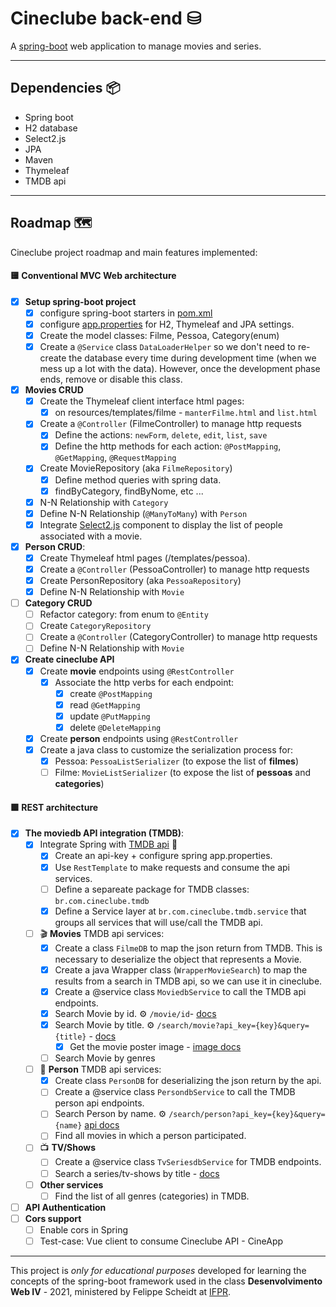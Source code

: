 # Cineclube back-end ⛁

A [spring-boot](https://spring.io/projects/spring-boot) web application to manage movies and series.

---

## Dependencies 📦
- Spring boot
- H2 database
- Select2.js
- JPA
- Maven
- Thymeleaf
- TMDB api

---

## Roadmap 🗺️

Cineclube project roadmap and main features implemented:

#### 🟨 Conventional MVC Web architecture
- [X] **Setup spring-boot project**
    - [X] configure spring-boot starters in [pom.xml](https://github.com/fscheidt/cineclube/blob/master/pom.xml)
    - [X] configure [app.properties](https://github.com/fscheidt/cineclube/blob/master/src/main/resources/application.properties) for H2, Thymeleaf and JPA settings.
    - [X] Create the model classes: Filme, Pessoa, Category(enum)
    - [X] Create a `@Service` class `DataLoaderHelper` so we don't need to re-create the database every time during development time (when we mess up a lot with the data). However, once the development phase ends, remove or disable this class.
- [X] **Movies CRUD**
    - [X] Create the Thymeleaf client interface html pages:
      - [X] on resources/templates/filme - `manterFilme.html` and `list.html`
    - [X] Create a `@Controller` (FilmeController) to manage http requests
      - [X] Define the actions: `newForm`, `delete`, `edit`, `list`, `save`
      - [X] Define the http methods for each action: `@PostMapping`, `@GetMapping`, `@RequestMapping`
    - [X] Create MovieRepository (aka `FilmeRepository`)
      - [X] Define method queries with spring data.
      - [X] findByCategory, findByNome, etc ...
    - [X] N-N Relationship with `Category`
    - [X] Define N-N Relationship (`@ManyToMany`) with `Person`
    - [X] Integrate [Select2.js](https://select2.org/) component to display the list of people associated with a movie.
- [X] **Person CRUD**:
    - [X] Create Thymeleaf html pages (/templates/pessoa).
    - [X] Create a `@Controller` (PessoaController) to manage http requests
    - [X] Create PersonRepository (aka `PessoaRepository`)
    - [X] Define N-N Relationship with `Movie`
- [ ] **Category CRUD**
    - [ ] Refactor category: from enum to `@Entity`
    - [ ] Create `CategoryRepository`
    - [ ] Create a `@Controller` (CategoryController) to manage http requests
    - [ ] Define N-N Relationship with `Movie`
- [X] **Create cineclube API**
    - [X] Create **movie** endpoints using `@RestController`
      - [X] Associate the http verbs for each endpoint:
        - [X] create `@PostMapping`
        - [X] read `@GetMapping`
        - [X] update `@PutMapping`
        - [X] delete `@DeleteMapping`
    - [X] Create **person** endpoints using `@RestController`
    - [X] Create a java class to customize the serialization process for:
      - [X] Pessoa: `PessoaListSerializer` (to expose the list of **filmes**)
      - [ ] Filme: `MovieListSerializer` (to expose the list of **pessoas** and **categories**)

#### 🟩 REST architecture
- [X] **The moviedb API integration (TMDB)**:
    - [X] Integrate Spring with [TMDB api](https://www.themoviedb.org/documentation/api) 👀
      - [X] Create an api-key + configure spring app.properties.
      - [X] Use `RestTemplate` to make requests and consume the api services.
      - [ ] Define a separeate package for TMDB classes: `br.com.cineclube.tmdb`
      - [X] Define a Service layer at `br.com.cineclube.tmdb.service` that groups all services that will use/call the TMDB api.
    - [ ] 🎬 **Movies** TMDB api services:
      - [X] Create a class `FilmeDB` to map the json return from TMDB. This is necessary to deserialize the object that represents a Movie.
      - [X] Create a java Wrapper class (`WrapperMovieSearch`) to map the results from a search in TMDB api, so we can use it in cineclube.
      - [X] Create a @service class `MoviedbService` to call the TMDB api endpoints.
      - [X] Search Movie by id. ⚙ `/movie/id`- [docs](https://developers.themoviedb.org/3/movies/get-movie-details)
      - [X] Search Movie by title. ⚙ `/search/movie?api_key={key}&query={title}` - [docs](https://developers.themoviedb.org/3/search/search-movies)
        - [X] Get the movie poster image - [image docs](https://developers.themoviedb.org/3/getting-started/images)
      - [ ] Search Movie by genres
    - [ ] 🧑 **Person** TMDB api services:
      - [X] Create class `PersonDB` for deserializing the json return by the api.
      - [ ] Create a @service class `PersondbService` to call the TMDB person api endpoints.
      - [ ] Search Person by name. ⚙ `/search/person?api_key={key}&query={name}` [api docs](https://developers.themoviedb.org/3/search/search-people)
      - [ ] Find all movies in which a person participated.
    - [ ] 📺 **TV/Shows**
      - [ ] Create a @service class `TvSeriesdbService` for TMDB endpoints.
      - [ ] Search a series/tv-shows by title - [docs](https://developers.themoviedb.org/3/search/search-tv-shows)
    - [ ] **Other services**
      - [ ] Find the list of all genres (categories) in TMDB.
- [ ] **API Authentication**
- [ ] **Cors support**
    - [ ] Enable cors in Spring
    - [ ] Test-case: Vue client to consume Cineclube API - CineApp

---

This project is *only for educational purposes* developed for learning the concepts of the spring-boot framework used in the class **Desenvolvimento Web IV** - 2021, ministered by Felippe Scheidt at [IFPR](https://foz.ifpr.edu.br/).
